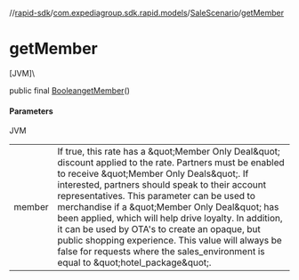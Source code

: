 //[rapid-sdk](../../../index.md)/[com.expediagroup.sdk.rapid.models](../index.md)/[SaleScenario](index.md)/[getMember](get-member.md)

# getMember

[JVM]\

public final [Boolean](https://docs.oracle.com/javase/8/docs/api/java/lang/Boolean.html)[getMember](get-member.md)()

#### Parameters

JVM

| | |
|---|---|
| member | If true, this rate has a \&quot;Member Only Deal\&quot; discount applied to the rate.  Partners must be enabled to receive \&quot;Member Only Deals\&quot;. If interested, partners should speak to their account representatives.  This parameter can be used to merchandise if a \&quot;Member Only Deal\&quot; has been applied, which will help drive loyalty. In addition, it can be used by OTA's to create an opaque, but public shopping experience.  This value will always be false for requests where the sales_environment is equal to \&quot;hotel_package\&quot;. |
